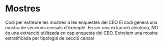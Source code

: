 # Mostres
Codi per extreure les mostres a les enquestes del CEO
El codi genera una mostra de seccions censals d'exemple. 
En ser una extracció aleatòria, NO és una extracció utilitzada en cap enquesta del CEO.
Extreiem una mostra estratificada per tipologia de secció censal
